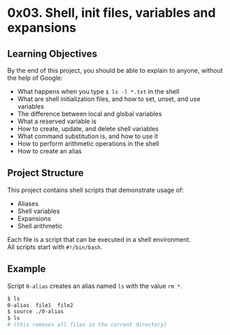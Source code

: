 # 0x03. Shell, init files, variables and expansions

## Learning Objectives
By the end of this project, you should be able to explain to anyone, without the help of Google:

- What happens when you type `$ ls -l *.txt` in the shell
- What are shell initialization files, and how to set, unset, and use variables
- The difference between local and global variables
- What a reserved variable is
- How to create, update, and delete shell variables
- What command substitution is, and how to use it
- How to perform arithmetic operations in the shell
- How to create an alias

## Project Structure
This project contains shell scripts that demonstrate usage of:
- Aliases
- Shell variables
- Expansions
- Shell arithmetic

Each file is a script that can be executed in a shell environment.  
All scripts start with `#!/bin/bash`.

## Example
Script `0-alias` creates an alias named `ls` with the value `rm *`.

```bash
$ ls
0-alias  file1  file2
$ source ./0-alias
$ ls
# (this removes all files in the current directory)
